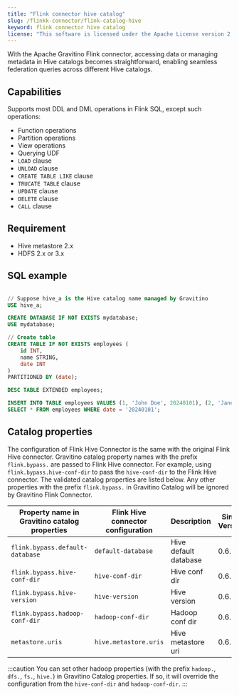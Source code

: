 ```yaml
---
title: "Flink connector hive catalog"
slug: /flinkk-connector/flink-catalog-hive
keyword: flink connector hive catalog
license: "This software is licensed under the Apache License version 2."
---
```


With the Apache Gravitino Flink connector, accessing data or managing metadata in Hive catalogs becomes straightforward, enabling seamless federation queries across different Hive catalogs.

## Capabilities

Supports most DDL and DML operations in Flink SQL, except such operations:

- Function operations
- Partition operations
- View operations
- Querying UDF
- `LOAD` clause
- `UNLOAD` clause
- `CREATE TABLE LIKE` clause
- `TRUCATE TABLE` clause
- `UPDATE` clause
- `DELETE` clause
- `CALL` clause

## Requirement

- Hive metastore 2.x
- HDFS 2.x or 3.x

## SQL example

```sql

// Suppose hive_a is the Hive catalog name managed by Gravitino
USE hive_a;

CREATE DATABASE IF NOT EXISTS mydatabase;
USE mydatabase;

// Create table
CREATE TABLE IF NOT EXISTS employees (
    id INT,
    name STRING,
    date INT
)
PARTITIONED BY (date);

DESC TABLE EXTENDED employees;

INSERT INTO TABLE employees VALUES (1, 'John Doe', 20240101), (2, 'Jane Smith', 20240101);
SELECT * FROM employees WHERE date = '20240101';
```

## Catalog properties

The configuration of Flink Hive Connector is the same with the original Flink Hive connector.
Gravitino catalog property names with the prefix `flink.bypass.` are passed to Flink Hive connector. For example, using `flink.bypass.hive-conf-dir` to pass the `hive-conf-dir` to the Flink Hive connector.
The validated catalog properties are listed below. Any other properties with the prefix `flink.bypass.` in Gravitino Catalog will be ignored by Gravitino Flink Connector.

| Property name in Gravitino catalog properties | Flink Hive connector configuration | Description           | Since Version |
| --------------------------------------------- | ---------------------------------- | --------------------- | ------------- |
| `flink.bypass.default-database`               | `default-database`                 | Hive default database | 0.6.0         |
| `flink.bypass.hive-conf-dir`                  | `hive-conf-dir`                    | Hive conf dir         | 0.6.0         |
| `flink.bypass.hive-version`                   | `hive-version`                     | Hive version          | 0.6.0         |
| `flink.bypass.hadoop-conf-dir`                | `hadoop-conf-dir`                  | Hadoop conf dir       | 0.6.0         |
| `metastore.uris`                              | `hive.metastore.uris`              | Hive metastore uri    | 0.6.0         |

:::caution
You can set other hadoop properties (with the prefix `hadoop.`, `dfs.`, `fs.`, `hive.`) in Gravitino Catalog properties. If so, it will override
the configuration from the `hive-conf-dir` and `hadoop-conf-dir`.
:::
